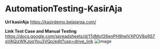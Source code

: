 # AutomationTesting-KasirAja
**Url kasirAja**
https://kasirdemo.belajarqa.com/


**Link Test Case and Manual Testing**
https://docs.google.com/spreadsheets/d/1TdMof26enPH9helVXPOV8q9S7qVAQizWKJoqYou3VQo/edit?usp=drive_link
![image](https://github.com/sandihidayatt/AutomationTesting-KasirAja/assets/73646054/090ba6dd-3c94-462f-9685-8d4ec567edcd)
